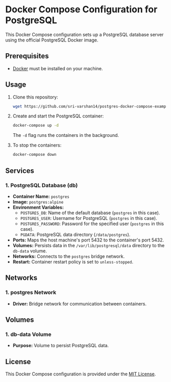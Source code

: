 # Docker Compose Configuration for PostgreSQL

This Docker Compose configuration sets up a PostgreSQL database server using the official PostgreSQL Docker image.

## Prerequisites

- [Docker](https://www.docker.com/get-started) must be installed on your machine.

## Usage

1. Clone this repository:

   ```bash
   wget https://github.com/sri-varshan14/postgres-docker-compose-example/blob/master/docker-compose.yml
   ```

2. Create and start the PostgreSQL container:

   ```bash
   docker-compose up -d
   ```

   The `-d` flag runs the containers in the background.

3. To stop the containers:

   ```bash
   docker-compose down
   ```

## Services

### 1. PostgreSQL Database (db)

- **Container Name:** `postgres`
- **Image:** `postgres:alpine`
- **Environment Variables:**
  - `POSTGRES_DB`: Name of the default database (`postgres` in this case).
  - `POSTGRES_USER`: Username for PostgreSQL (`postgres` in this case).
  - `POSTGRES_PASSWORD`: Password for the specified user (`postgres` in this case).
  - `PGDATA`: PostgreSQL data directory (`/data/postgres`).
- **Ports:** Maps the host machine's port 5432 to the container's port 5432.
- **Volumes:** Persists data in the `/var/lib/postgresql/data` directory to the `db-data` volume.
- **Networks:** Connects to the `postgres` bridge network.
- **Restart:** Container restart policy is set to `unless-stopped`.

## Networks

### 1. postgres Network

- **Driver:** Bridge network for communication between containers.

## Volumes

### 1. db-data Volume

- **Purpose:** Volume to persist PostgreSQL data.

## License

This Docker Compose configuration is provided under the [MIT License](LICENSE).
